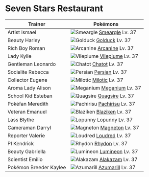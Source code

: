 # Seven Stars Restaurant

Trainer                    | Pokémons
---                        | ---
Artist Ismael              | ![][235]  [Smeargle] Lv. 37
Beauty Harley              | ![][055]  [Golduck] Lv. 37
Rich Boy Roman             | ![][059]  [Arcanine] Lv. 37
Lady Kylie                 | ![][045]  [Vileplume] Lv. 37
Gentleman Leonardo         | ![][441]  [Chatot] Lv. 37
Socialite Rebecca          | ![][053]  [Persian] Lv. 37
Collector Eugene           | ![][350]  [Milotic] Lv. 37
Aroma Lady Alison          | ![][154]  [Meganium] Lv. 37
School Kid Esteban         | ![][195]  [Quagsire] Lv. 37
Pokéfan Meredith           | ![][417]  [Pachirisu] Lv. 37
Veteran Emanuel            | ![][257]  [Blaziken] Lv. 37
Lass Blythe                | ![][428]  [Lopunny] Lv. 37
Cameraman Darryl           | ![][082]  [Magneton] Lv. 37
Reporter Valerie           | ![][294]  [Loudred] Lv. 37
PI Kendrick                | ![][112]  [Rhydon] Lv. 37
Beauty Gabriella           | ![][457]  [Lumineon] Lv. 37
Scientist Emilio           | ![][065]  [Alakazam] Lv. 37
Pokémon Breeder Kaylee     | ![][184]  [Azumarill] Lv. 37


[045]: https://raw.githubusercontent.com/PokeAPI/sprites/master/sprites/pokemon/45.png "Vileplume"
[053]: https://raw.githubusercontent.com/PokeAPI/sprites/master/sprites/pokemon/53.png "Persian"
[055]: https://raw.githubusercontent.com/PokeAPI/sprites/master/sprites/pokemon/55.png "Golduck"
[059]: https://raw.githubusercontent.com/PokeAPI/sprites/master/sprites/pokemon/59.png "Arcanine"
[065]: https://raw.githubusercontent.com/PokeAPI/sprites/master/sprites/pokemon/65.png "Alakazam"
[082]: https://raw.githubusercontent.com/PokeAPI/sprites/master/sprites/pokemon/82.png "Magneton"
[112]: https://raw.githubusercontent.com/PokeAPI/sprites/master/sprites/pokemon/112.png "Rhydon"
[154]: https://raw.githubusercontent.com/PokeAPI/sprites/master/sprites/pokemon/154.png "Meganium"
[184]: https://raw.githubusercontent.com/PokeAPI/sprites/master/sprites/pokemon/184.png "Azumarill"
[195]: https://raw.githubusercontent.com/PokeAPI/sprites/master/sprites/pokemon/195.png "Quagsire"
[235]: https://raw.githubusercontent.com/PokeAPI/sprites/master/sprites/pokemon/235.png "Smeargle"
[257]: https://raw.githubusercontent.com/PokeAPI/sprites/master/sprites/pokemon/257.png "Blaziken"
[294]: https://raw.githubusercontent.com/PokeAPI/sprites/master/sprites/pokemon/294.png "Loudred"
[350]: https://raw.githubusercontent.com/PokeAPI/sprites/master/sprites/pokemon/350.png "Milotic"
[417]: https://raw.githubusercontent.com/PokeAPI/sprites/master/sprites/pokemon/417.png "Pachirisu"
[428]: https://raw.githubusercontent.com/PokeAPI/sprites/master/sprites/pokemon/428.png "Lopunny"
[441]: https://raw.githubusercontent.com/PokeAPI/sprites/master/sprites/pokemon/441.png "Chatot"
[457]: https://raw.githubusercontent.com/PokeAPI/sprites/master/sprites/pokemon/457.png "Lumineon"
[Vileplume]: /pokemon_changes/045.md
[Persian]: /pokemon_changes/053.md
[Golduck]: /pokemon_changes/055.md
[Arcanine]: /pokemon_changes/059.md
[Alakazam]: /pokemon_changes/065.md
[Magneton]: /pokemon_changes/082.md
[Rhydon]: /pokemon_changes/112.md
[Meganium]: /pokemon_changes/154.md
[Azumarill]: /pokemon_changes/184.md
[Quagsire]: /pokemon_changes/195.md
[Smeargle]: /pokemon_changes/235.md
[Blaziken]: /pokemon_changes/257.md
[Loudred]: /pokemon_changes/294.md
[Milotic]: /pokemon_changes/350.md
[Pachirisu]: /pokemon_changes/417.md
[Lopunny]: /pokemon_changes/428.md
[Chatot]: /pokemon_changes/441.md
[Lumineon]: /pokemon_changes/457.md

